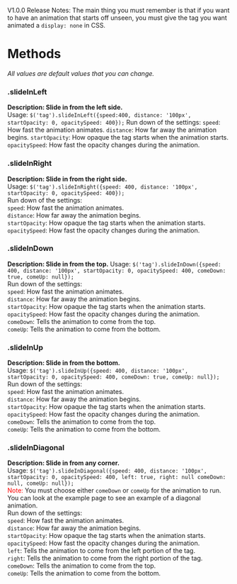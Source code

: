 V1.0.0 Release Notes: The main thing you must remember is that if you want to have an animation that starts off unseen, you must give the tag you want animated a <code>display: none</code> in CSS.
<h1>Methods</h1>
<em>All values are default values that you can change.</em>
<h3>.slideInLeft</h3>
<b>Description: Slide in from the left side.</b><br />
Usage: <code>$('tag').slideInLeft({speed:400, distance: '100px', startOpacity: 0, opacitySpeed: 400});</code>
Run down of the settings:
<code>speed</code>: How fast the animation animates.
<code>distance</code>: How far away the animation begins.
<code>startOpacity</code>: How opaque the tag starts when the animation starts.
<code>opacitySpeed</code>: How fast the opacity changes during the animation.

<h3>.slideInRight</h3>
<b>Description: Slide in from the right side.</b><br>
Usage: <code>$('tag').slideInRight({speed: 400, distance: '100px', startOpacity: 0, opacitySpeed: 400});</code><br>
Run down of the settings:<br>
<code>speed</code>: How fast the animation animates.<br>
<code>distance</code>: How far away the animation begins.<br>
<code>startOpacity</code>: How opaque the tag starts when the animation starts.<br>
<code>opacitySpeed</code>: How fast the opacity changes during the animation.<br>

<h3>.slideInDown</h3>
<b>Description: Slide in from the top.</b>
Usage: <code>$('tag').slideInDown({speed: 400, distance: '100px', startOpacity: 0, opacitySpeed: 400, comeDown: true, comeUp: null});</code><br>
Run down of the settings:<br>
<code>speed</code>: How fast the animation animates.<br>
<code>distance</code>: How far away the animation begins.<br>
<code>startOpacity</code>: How opaque the tag starts when the animation starts.<br>
<code>opacitySpeed</code>: How fast the opacity changes during the animation.<br>
<code>comeDown</code>: Tells the animation to come from the top.<br>
<code>comeUp</code>: Tells the animation to come from the bottom.<br>

<h3>.slideInUp</h3>
<b>Description: Slide in from the bottom.</b><br>
Usage: <code>$('tag').slideInUp({speed: 400, distance: '100px', startOpacity: 0, opacitySpeed: 400, comeDown: true, comeUp: null});</code><br>
Run down of the settings:<br>
<code>speed</code>: How fast the animation animates.<br>
<code>distance</code>: How far away the animation begins.<br>
<code>startOpacity</code>: How opaque the tag starts when the animation starts.<br>
<code>opacitySpeed</code>: How fast the opacity changes during the animation.<br>
<code>comeDown</code>: Tells the animation to come from the top.<br>
<code>comeUp</code>: Tells the animation to come from the bottom.<br>

<h3>.slideInDiagonal</h3>
<b>Description: Slide in from any corner.</b><br>
Usage: <code>$('tag').slideInDiagonal({speed: 400, distance: '100px', startOpacity: 0, opacitySpeed: 400, left: true, right: null comeDown: null, comeUp: null});</code><br>
<font style="color: red">Note:</font> You must choose either <code>comeDown</code> or <code>comeUp</code> for the animation to run. You can look at the example page to see an example of a diagonal animation.<br>
Run down of the settings:<br>
<code>speed</code>: How fast the animation animates.<br>
<code>distance</code>: How far away the animation begins.<br>
<code>startOpacity</code>: How opaque the tag starts when the animation starts.<br>
<code>opacitySpeed</code>: How fast the opacity changes during the animation.<br>
<code>left</code>: Tells the animation to come from the left portion of the tag.<br>
<code>right</code>: Tells the animation to come from the right portion of the tag.<br>
<code>comeDown</code>: Tells the animation to come from the top.<br>
<code>comeUp</code>: Tells the animation to come from the bottom.<br>
